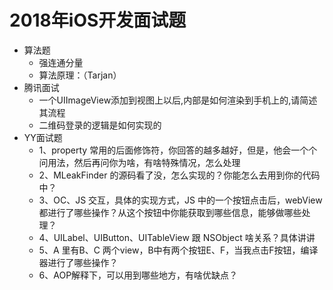 # 2018年iOS开发面试题

- 算法题
	- 强连通分量
	- 算法原理：（Tarjan）
- 腾讯面试
	- 一个UIImageView添加到视图上以后,内部是如何渲染到手机上的,请简述其流程
	- 二维码登录的逻辑是如何实现的
- YY面试题
	- 1、property 常用的后面修饰符，你回答的越多越好，但是，他会一个个问用法，然后再问你为啥，有啥特殊情况，怎么处理
	- 2、MLeakFinder 的源码看了没，怎么实现的？你能怎么去用到你的代码中？
	- 3、OC、JS 交互，具体的实现方式，JS 中的一个按钮点击后，webView都进行了哪些操作？从这个按钮中你能获取到哪些信息，能够做哪些处理？
	- 4、UILabel、UIButton、UITableView 跟 NSObject 啥关系？具体讲讲
	- 5、A 里有B、C 两个view，B中有两个按钮E、F，当我点击F按钮，编译器进行了哪些操作？
	- 6、AOP解释下，可以用到哪些地方，有啥优缺点？
